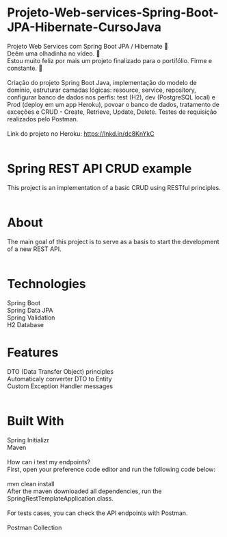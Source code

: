 # Projeto-Web-services-Spring-Boot-JPA-Hibernate-CursoJava

Projeto Web Services com Spring Boot JPA / Hibernate 🍃 <br>
Deêm uma olhadinha no vídeo. 🎥<br>
Estou muito feliz por mais um projeto finalizado para o portifólio. Firme e constante. 🐢<br>
<br>
Criação do projeto Spring Boot Java, implementação do modelo de domínio, estruturar camadas lógicas: resource, service, repository, configurar banco de dados nos perfis: test (H2), dev (PostgreSQL local) e Prod (deploy em um app Heroku), povoar o banco de dados, tratamento de exceções e CRUD - Create, Retrieve, Update, Delete.
Testes de requisição realizados pelo Postman. <br>
<br>
Link do projeto no Heroku: https://lnkd.in/dc8KnYkC<br>
<br>
# Spring REST API CRUD example<br>
This project is an implementation of a basic CRUD using RESTful principles.<br>
<br>
# About<br>
The main goal of this project is to serve as a basis to start the development of a new REST API.<br>
<br>
# Technologies<br>
Spring Boot<br>
Spring Data JPA<br>
Spring Validation<br>
H2 Database <br>

# Features
DTO (Data Transfer Object) principles<br>
Automaticaly converter DTO to Entity<br>
Custom Exception Handler messages<br>
<br>
# Built With<br>
Spring Initializr<br>
Maven<br>
<br>
How can i test my endpoints?<br>
First, open your preference code editor and run the following code below:<br>
<br>
mvn clean install<br>
After the maven downloaded all dependencies, run the SpringRestTemplateApplication.class.<br>
<br>
For tests cases, you can check the API endpoints with Postman.<br>
<br>
Postman Collection
